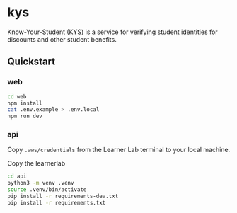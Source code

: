 # kys

Know-Your-Student (KYS) is a service for verifying student identities for discounts and other student benefits.

## Quickstart


### web

```bash
cd web
npm install
cat .env.example > .env.local
npm run dev
```

### api

Copy `.aws/credentials` from the Learner Lab terminal to your local machine.

Copy the learnerlab 


```bash
cd api
python3 -m venv .venv
source .venv/bin/activate
pip install -r requirements-dev.txt
pip install -r requirements.txt
```

